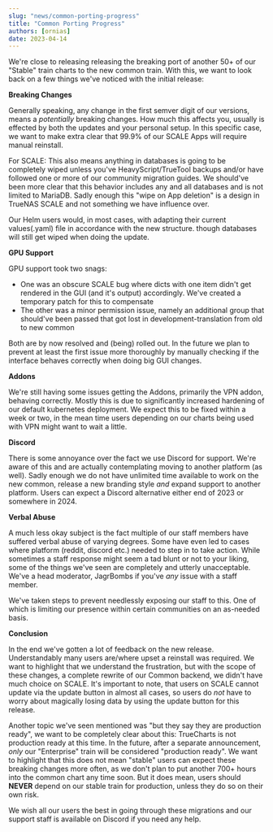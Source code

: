 ```yaml
---
slug: "news/common-porting-progress"
title: "Common Porting Progress"
authors: [ornias]
date: 2023-04-14
---
```


We're close to releasing releasing the breaking port of another 50+ of our "Stable" train charts to the new common train. With this, we want to look back on a few things we've noticed with the initial release:

**Breaking Changes**

Generally speaking, any change in the first semver digit of our versions, means a _potentially_ breaking changes. How much this affects you, usually is effected by both the updates and your personal setup.
In this specific case, we want to make extra clear that 99.9% of our SCALE Apps will require manual reinstall.

For SCALE: This also means anything in databases is going to be completely wiped unless you've HeavyScript/TrueTool backups and/or have followed one or more of our community migration guides.
We should've been more clear that this behavior includes any and all databases and is not limited to MariaDB. Sadly enough this "wipe on App deletion" is a design in TrueNAS SCALE and not something we have influence over.

Our Helm users would, in most cases, with adapting their current values(.yaml) file in accordance with the new structure. though databases will still get wiped when doing the update.

**GPU Support**

GPU support took two snags:

- One was an obscure SCALE bug where dicts with one item didn't get rendered in the GUI (and it's output) accordingly. We've created a temporary patch for this to compensate
- The other was a minor permission issue, namely an additional group that should've been passed that got lost in development-translation from old to new common

Both are by now resolved and (being) rolled out.
In the future we plan to prevent at least the first issue more thoroughly by manually checking if the interface behaves correctly when doing big GUI changes.

**Addons**

We're still having some issues getting the Addons, primarily the VPN addon, behaving correctly. Mostly this is due to significantly increased hardening of our default kubernetes deployment.
We expect this to be fixed within a week or two, in the mean time users depending on our charts being used with VPN might want to wait a little.

**Discord**

There is some annoyance over the fact we use Discord for support. We're aware of this and are actually contemplating moving to another platform (as well). Sadly enough we do not have unlimited time available to work on the new common, release a new branding style _and_ expand support to another platform.
Users can expect a Discord alternative either end of 2023 or somewhere in 2024.

**Verbal Abuse**

A much less okay subject is the fact multiple of our staff members have suffered verbal abuse of varying degrees. Some have even led to cases where platform (reddit, discord etc.) needed to step in to take action.
While sometimes a staff response might seem a tad blunt or not to your liking, some of the things we've seen are completely and utterly unacceptable. We've a head moderator, JagrBombs if you've _any_ issue with a staff member.

We've taken steps to prevent needlessly exposing our staff to this. One of which is limiting our presence within certain communities on an as-needed basis.

**Conclusion**

In the end we've gotten a lot of feedback on the new release. Understandably many users are/where upset a reinstall was required. We want to highlight that we understand the frustration, but with the scope of these changes, a complete rewrite of our Common backend, we didn't have much choice on SCALE.
It's important to note, that users on SCALE cannot update via the update button in almost all cases, so users do _not_ have to worry about magically losing data by using the update button for this release.

Another topic we've seen mentioned was "but they say they are production ready", we want to be completely clear about this:
TrueCharts is not production ready at this time. In the future, after a separate announcement, _only_ our "Enterprise" train will be considered "production ready".
We want to highlight that this does not mean "stable" users can expect these breaking changes more often, as we don't plan to put another 700+ hours into the common chart any time soon. But it does mean, users should **NEVER** depend on our stable train for production, unless they do so on their own risk.

We wish all our users the best in going through these migrations and our support staff is available on Discord if you need any help.
